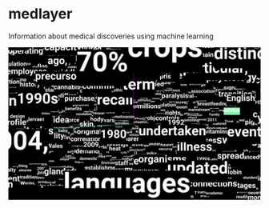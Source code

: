 # medlayer
Information about medical discoveries using machine learning

![medical word map](https://github.com/EddieOne/medlayer/blob/master/medical-word-map.png?raw=true)
